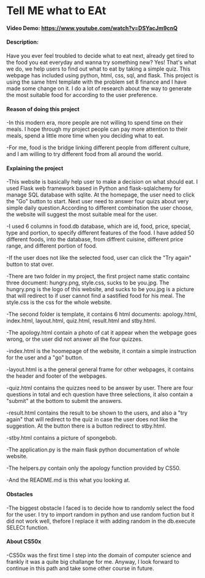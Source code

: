 # Tell ME what to EAt
#### Video Demo:  https://www.youtube.com/watch?v=DSYacJm9cnQ
#### Description:
Have you ever feel troubled to decide what to eat next, already get tired to the food you eat everyday and wanna try something new?
Yes! That's what we do, we help users to find out what to eat by taking a simple quiz. This webpage has included using python, html, css, sql, and flask.
This project is using the same html template with the problem set 8 finance and I have made some change on it.
I do a lot of research about the way to generate the most suitable food for according to the user preference.

#### Reason of doing this project
-In this modern era, more people are not willing to spend time on their meals. I hope through my project people can pay more attention to their meals, spend a little more time when you deciding what to eat.

-For me, food is the bridge linking different people from different culture, and I am willing to try different food from all around the world.

#### Explaining the project
-This website is basically help user to make a decision on what should eat. I used Flask web framework based in Python and flask-sqlalchemy for manage SQL database with sqlite. At the homepage, the user need to click the "Go" button to start. Next user need to answer four quizs about very simple daily question.According to different combination the user choose, the website will suggest the most suitable meal for the user.

-I used 6 columns in food.db database, which are id, food, price, special, type and portion, to specify different features of the food. I have added 50 different foods, into the database, from diffrent cuisine, different price range, and different portion of food.

-If the user does not like the selected food, user can click the "Try again" button to stat over.

-There are two folder in my project, the first project name static containc three document: hungry.png, style.css, sucks to be you.jpg. The hungry.png is the logo of this website, and sucks to be you.jpg is a picture that will redirect to if user cannot find a sastified food for his meal. The style.css is the css for the whole website.

-The second folder is template, it contains 6 html documents: apology.html, index.html, layout.html, quiz.html, result.html and stby.html.

-The apology.html contain a photo of cat it appear when the webpage goes wrong, or the user did not answer all the four quizzes.

-index.html is the hoomepage of the website, it contain a simple instruction for the user and a "go" button.

-layout.html is a the general general frame for other webpages, it contains the header and footer of the webpages.

-quiz.html contains the quizzes need to be answer by user. There are four questions in total and ech question have three selections, it also contain a "submit" at the bottom to submit the answers.

-result.html contains the result to be shown to the users, and also a "try again" that will redirect to the quiz in case the user does not like the suggestion. At the button there is a button redirect to stby.html.

-stby.html contains a picture of spongebob.

-The application.py is the main flask python documentation of whole website.

-The helpers.py contain only the apology function provided by CS50.

-And the README.md is this what you looking at.

#### Obstacles
-The biggest obstacle I faced is to decide how to randomly select the food for the user. I try to import random in python and use random fuction but it did not work well, thefore I replace it with adding random in the db.execute SELECt function.

#### About CS50x
-CS50x was the first time I step into the domain of computer science and frankly it was a quite big challange for me. Anyway, I look forward to continue in this path and take some other course in future.
